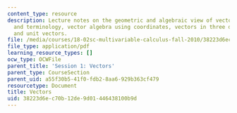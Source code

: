 ```yaml
---
content_type: resource
description: Lecture notes on the geometric and algebraic view of vectors, notation
  and terminology, vector algebra using coordinates, vectors in three dimensions,
  and unit vectors.
file: /media/courses/18-02sc-multivariable-calculus-fall-2010/38223d6ec70b12de9d01446438100b9d_MIT18_02SC_notes_0.pdf
file_type: application/pdf
learning_resource_types: []
ocw_type: OCWFile
parent_title: 'Session 1: Vectors'
parent_type: CourseSection
parent_uid: a55f30b5-41f0-fdb2-8aa6-929b363cf479
resourcetype: Document
title: Vectors
uid: 38223d6e-c70b-12de-9d01-446438100b9d
---
```

